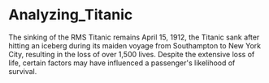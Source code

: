 # Analyzing_Titanic
The sinking of the RMS Titanic remains April 15, 1912, the Titanic sank after hitting an iceberg during its maiden voyage from Southampton to New York City, resulting in the loss of over 1,500 lives. Despite the extensive loss of life, certain factors may have influenced a passenger's likelihood of survival.
